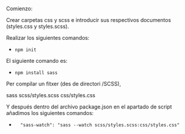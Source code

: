 
Comienzo:

Crear carpetas css y scss e introducir sus respectivos documentos (styles.css y styles.scss).

Realizar los siguientes comandos:

- ``npm init``

El siguiente comando es:
- ````npm install sass````

Per compilar un fitxer (des de directori /SCSS),

sass scss/styles.scss css/styles.css


Y después dentro del archivo package.json en el apartado de script añadimos los siguientes comandos:
- ````"sass": "sass scss/styles.scss:css/styles.css",
    "sass-watch": "sass --watch scss/styles.scss:css/styles.css"

